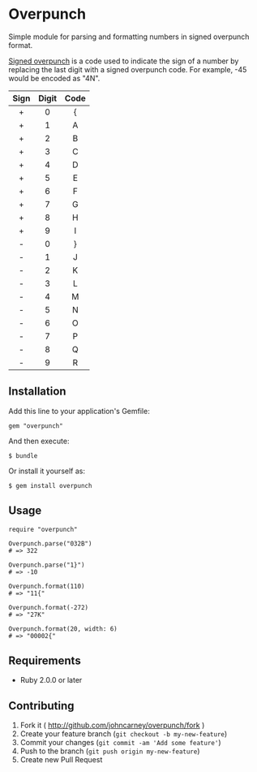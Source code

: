 # Overpunch

Simple module for parsing and formatting numbers in signed overpunch format.

[Signed overpunch](http://wikipedia.org/wiki/Signed_overpunch) is a code used
to indicate the sign of a number by replacing the last digit with a signed
overpunch code. For example, -45 would be encoded as "4N".

| Sign | Digit | Code |
|:----:|:-----:|:----:|
|    + |     0 |    { |
|    + |     1 |    A |
|    + |     2 |    B |
|    + |     3 |    C |
|    + |     4 |    D |
|    + |     5 |    E |
|    + |     6 |    F |
|    + |     7 |    G |
|    + |     8 |    H |
|    + |     9 |    I |
|    - |     0 |    } |
|    - |     1 |    J |
|    - |     2 |    K |
|    - |     3 |    L |
|    - |     4 |    M |
|    - |     5 |    N |
|    - |     6 |    O |
|    - |     7 |    P |
|    - |     8 |    Q |
|    - |     9 |    R |

## Installation

Add this line to your application's Gemfile:

    gem "overpunch"

And then execute:

    $ bundle

Or install it yourself as:

    $ gem install overpunch

## Usage

    require "overpunch"

    Overpunch.parse("032B")
    # => 322

    Overpunch.parse("1}")
    # => -10

    Overpunch.format(110)
    # => "11{"

    Overpunch.format(-272)
    # => "27K"

    Overpunch.format(20, width: 6)
    # => "00002{"

## Requirements

* Ruby 2.0.0 or later

## Contributing

1. Fork it ( http://github.com/johncarney/overpunch/fork )
2. Create your feature branch (`git checkout -b my-new-feature`)
3. Commit your changes (`git commit -am 'Add some feature'`)
4. Push to the branch (`git push origin my-new-feature`)
5. Create new Pull Request
